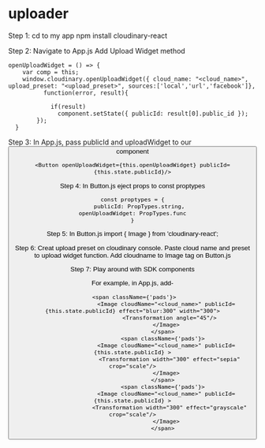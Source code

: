 # uploader

Step 1:
cd to my app
npm install cloudinary-react

Step 2:
Navigate to App.js
Add Upload Widget method

```
openUploadWidget = () => {
    var comp = this;
    window.cloudinary.openUploadWidget({ cloud_name: "<cloud_name>", upload_preset: "<upload_preset>", sources:['local','url','facebook']}, 
          function(error, result){

            if(result)            
              component.setState({ publicId: result[0].public_id });
        });
  }
```

Step 3:
In App.js, pass publicId and uploadWidget to our <Button /> component

```<Button openUploadWidget={this.openUploadWidget} publicId={this.state.publicId}/>```

Step 4:
In Button.js eject props to const proptypes 

```
const proptypes = {
	publicId: PropTypes.string,
	openUploadWidget: PropTypes.func	
}
```

Step 5: 
In Button.js import { Image } from 'cloudinary-react';

Step 6: 
Creat upload preset on cloudinary console. Paste cloud name and preset to upload widget function. Add cloudname to Image tag on Button.js 

Step 7:
Play around with SDK components 

For example, in App.js, add-
```
 <span className={'pads'}>
                    <Image cloudName="<cloud_name>" publicId={this.state.publicId} effect="blur:300" width="300">
                      <Transformation angle="45"/>
                    </Image>
                  </span>
                  <span className={'pads'}>
                    <Image cloudName="<cloud_name>" publicId={this.state.publicId} >
                      <Transformation width="300" effect="sepia" crop="scale"/>
                    </Image>
                  </span>
                  <span className={'pads'}>
                    <Image cloudName="<cloud_name>" publicId={this.state.publicId} >
                      <Transformation width="300" effect="grayscale" crop="scale"/>
                    </Image>
                  </span>
```



